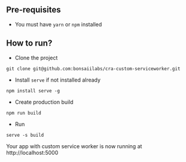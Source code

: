 ## Pre-requisites
- You must have `yarn` or `npm` installed

## How to run?
- Clone the project
```shell script
git clone git@github.com:bonsaiilabs/cra-custom-serviceworker.git
```
- Install `serve` if not installed already
```shell script
npm install serve -g
```

- Create production build
```shell script
npm run build
```

- Run
```shell script
serve -s build
```
Your app with custom service worker is now running at http://localhost:5000